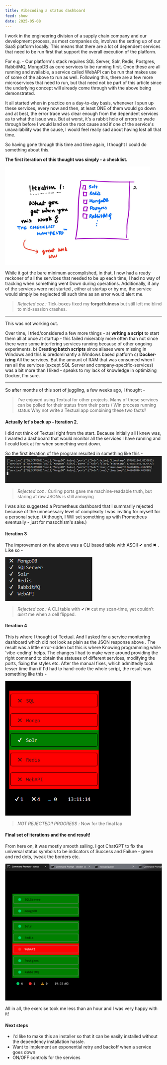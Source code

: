 ```yaml
---
title: Vibecoding a status dashboard
feed: show
date: 2025-05-08
---
```

I work in the engineering division of  a supply chain company and our development process, as most companies do, involves the setting up of our SaaS platform locally. 
This means that there are a lot of dependent services that need to be run first that support the overall execution of the platform. 

For e.g. - 
Our platform's stack requires SQL Server, Solr, Redis, Postgres, RabbitMQ, MongoDB as core services to be running first. 
Once these are all running and available, a service called WebAPI can be run that makes use of some of the above to run as well. 
Following this, there are a few more microservices that need to run, but that need not be part of this article since the underlying concept will already come through with the above being demonstrated. 

It all started when in practice on a day-to-day basis, whenever I spun up these services, every now and then, at least ONE of them would go down and at best, the error trace was clear enough from the dependent services as to what the issue was. 
But at worst, it's a rabbit hole of errors to wade through before I would land on the root cause and if one of the service's unavailability was the cause, I would feel really sad about having lost all that time. 

So having gone through this time and time again, I thought I could do something about this. 

**The first iteration of this thought was simply - a checklist.**

![Alt Text](/assets/img/applications/textual/status/t1.png)

While it got the bare minimum accomplished, in that, I now had a ready reckoner of all the services that needed to be up each time, I had no way of tracking when something went Down during operations. Additionally, if any of the services were not started , either at startup or by me, the service would simply be neglected till such time as an error would alert me. 

> *Rejected coz :* Tick-boxes fixed my **forgetfulness** but still left me blind to mid-session crashes.
---

This was not working out. 

Over time, I tried/considered a few more things - 
a) **writing a script** to start them all at once at startup - this failed miserably more often than not since there were some interfering services running because of other ongoing experiments.
b) **Creating batch scripts** since aliases were missing in Windows and this is predominantly a Windows based platform
c) **Docker-izing** All the services. But the amount of RAM that was consumed when I ran all the services (except SQL Server and company-specific-services) was a bit more than I liked - speaks to my lack of knowledge in optimizing Docker, I'm sure.

---
So after months of this sort of juggling, a few weeks ago, I thought - 

> I've enjoyed using Textual for other projects. 
> Many of these services can be polled for their status from their ports / Win process running status
> Why not write a Textual app combining these two facts?

#### Actually let's back up - Iteration 2. 

I did not think of Textual right from the start. Because initially all I knew was, I wanted a dashboard that would monitor all the services I have running and I could look at for when something went down. 

So the first iteration of the program resulted in something like this - 
![Alt Text](/assets/img/applications/textual/status/t2.png)

> *Rejected coz :* Curling ports gave me machine-readable truth, but staring at raw JSONs is still annoying

I was also suggested a Prometheus dashboard that I summarily rejected because of the unnecessary level of complexity I was inviting for myself for a personal setup. (Although, I Will set something up with Prometheus eventually - just for masochism's sake.)

####  Iteration 3

The improvement on the above was a CLI based table with ASCII ✔ and ✖ . Like so - 

![Alt Text](/assets/img/applications/textual/status/t3.png)

> *Rejected coz :* A CLI table with ✔/✖ cut my scan-time, yet couldn’t _alert_ me when a cell flipped.
####  Iteration 4

This is where I thought of Textual. And I asked for a service monitoring dashboard which did not look as plain as the JSON response above . The result was a little error-ridden but this is where Knowing programming while 'vibe-coding' helps. 
The changes I had to make were around providing the right command to obtain the statuses of different services, modifying the ports, fixing the styles etc. 
After the  manual fixes, which admittedly took lesser time than if I'd had to hand-code the whole script, the result was something like this - 

![Alt Text](/assets/img/applications/textual/status/t4.png)

> *NOT REJECTED!! PROGRESS :* Now for the final lap
#### Final set of iterations and the end result!

From here on, it was mostly smooth sailing. 
I got ChatGPT to fix the universal status symbols to be indicators of Success and Failure - green and red dots, tweak the borders etc. 


![Alt Text](/assets/img/applications/textual/status/t5.png)

All in all, the exercise took me less than an hour and I was very happy with it!


#### Next steps 

- I'd like to make this an installer so that it can be easily installed without the dependency installation hassle. 
- Want to implement an exponential retry and backoff when a service goes down
- ON/OFF controls for the services
	